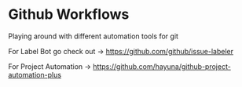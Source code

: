 # Github Workflows 
Playing around with different automation tools for git

For Label Bot go check out -> https://github.com/github/issue-labeler 

For Project Automation -> https://github.com/hayuna/github-project-automation-plus
